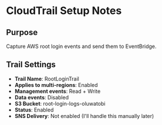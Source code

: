 # CloudTrail Setup Notes

## Purpose
Capture AWS root login events and send them to EventBridge.

## Trail Settings

- **Trail Name**: RootLoginTrail
- **Applies to multi-regions**: Enabled 
- **Management events**: Read + Write
- **Data events**: Disabled
- **S3 Bucket**: root-login-logs-oluwatobi
- **Status**: Enabled
- **SNS Delivery**: Not enabled (I'll handle this manually later)
